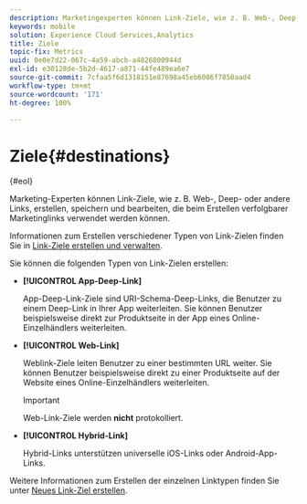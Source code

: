 ```yaml
---
description: Marketingexperten können Link-Ziele, wie z. B. Web-, Deep- oder andere Links, erstellen, speichern und bearbeiten, die beim Erstellen verfolgbarer Marketinglinks verwendet werden können.
keywords: mobile
solution: Experience Cloud Services,Analytics
title: Ziele
topic-fix: Metrics
uuid: 0e0e7d22-067c-4a59-abcb-a4826800944d
exl-id: e30128de-5b2d-4617-a871-44fe489ea6e7
source-git-commit: 7cfaa5f6d1318151e87698a45eb6006f7850aad4
workflow-type: tm+mt
source-wordcount: '171'
ht-degree: 100%

---
```


# Ziele{#destinations}

{#eol}

Marketing-Experten können Link-Ziele, wie z. B. Web-, Deep- oder andere Links, erstellen, speichern und bearbeiten, die beim Erstellen verfolgbarer Marketinglinks verwendet werden können.

Informationen zum Erstellen verschiedener Typen von Link-Zielen finden Sie in [Link-Ziele erstellen und verwalten](/help/using/acquisition-main/c-manage-link-destinations/c-manage-link-destinations.md).

Sie können die folgenden Typen von Link-Zielen erstellen:

* **[!UICONTROL App-Deep-Link]**

   App-Deep-Link-Ziele sind URI-Schema-Deep-Links, die Benutzer zu einem Deep-Link in Ihrer App weiterleiten. Sie können Benutzer beispielsweise direkt zur Produktseite in der App eines Online-Einzelhändlers weiterleiten.

* **[!UICONTROL Web-Link]**

   Weblink-Ziele leiten Benutzer zu einer bestimmten URL weiter. Sie können Benutzer beispielsweise direkt zu einer Produktseite auf der Website eines Online-Einzelhändlers weiterleiten.

   >[!IMPORTANT]
   >
   >Web-Link-Ziele werden **nicht** protokolliert.

* **[!UICONTROL Hybrid-Link]**

   Hybrid-Links unterstützen universelle iOS-Links oder Android-App-Links.

Weitere Informationen zum Erstellen der einzelnen Linktypen finden Sie unter  [Neues Link-Ziel erstellen](/help/using/acquisition-main/c-manage-link-destinations/t-create-new-app-deep-link-destination.md).
